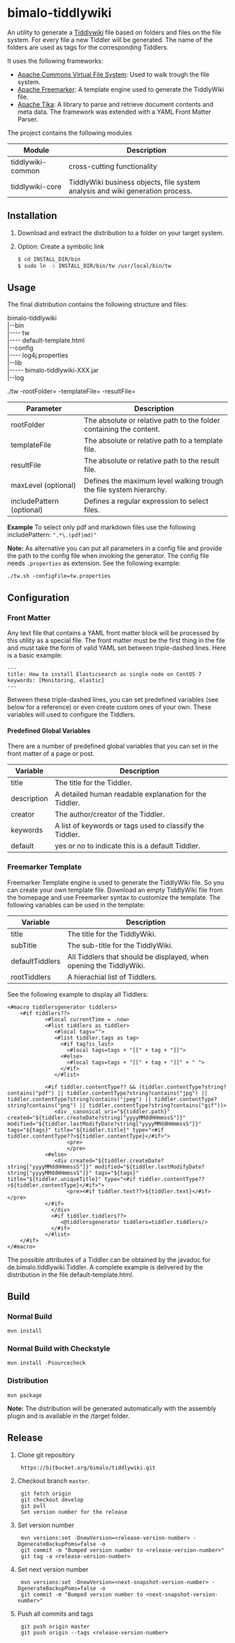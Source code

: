 # bimalo-tiddlywiki

An utility to generate a [Tiddlywiki](http://tiddlywiki.com) file based on folders and files on the file system. For every file a new Tiddler will be generated. The name of the folders are used as tags for the corresponding Tiddlers.

It uses the following frameworks:

* [Apache Commons Virtual File System](https://commons.apache.org/proper/commons-vfs/): Used to walk trough the file system.
* [Apache Freemarker](http://freemarker.org): A template engine used to generate the TiddlyWiki file.
* [Apache Tika](http://tika.apache.org): A library to parse and retrieve document contents and meta data. The framework was extended with a YAML Front Matter Parser.

The project contains the following modules

Module  |  Description |  
--|---
tiddlywiki-common  | cross-cutting functionality
tiddlywiki-core | TiddlyWiki business objects, file system analysis and wiki generation process.

## Installation

1. Download and extract the distribution to a folder on your target system.
2. Option: Create a symbolic link

   ```bash
   $ cd INSTALL_DIR/bin
   $ sudo ln -s INSTALL_DIR/bin/tw /usr/local/bin/tw
   ```

## Usage

The final distribution contains the following structure and files:

bimalo-tiddlywiki  
|--bin    
|---- tw  
|---- default-template.html  
|--config  
|---- log4j.properties  
|--lib  
|----- bimalo-tiddlywiki-XXX.jar  
|--log  


./tw -rootFolder=<value> -templateFile=<value> -resultFile=<value>

|Parameter  |  Description
|-----------|-------------
|rootFolder |  The absolute or relative path to the folder containing the content.
|templateFile| The absolute or relative path to a template file.
|resultFile| The absolute or relative path to the result file.
|maxLevel (optional)| Defines the maximum level walking trough the file system hierarchy.
|includePattern (optional)| Defines a regular expression to select files.

**Example**
To select only pdf and markdown files use the following includePattern: `".*\.(pdf|md)"`

**Note:**
As alternative you can put all parameters in a config file and provide the path to the config file when invoking the generator. The config file needs `.properties` as extension. See the following example:

```
./tw.sh -configFile=tw.properties
```

## Configuration

### Front Matter

Any text file that contains a YAML front matter block will be processed by this utility as a special file. The front matter must be the first thing in the file and must take the form of valid YAML set between triple-dashed lines. Here is a basic example:

```
---
title: How to install Elasticsearch as single node on CentOS 7
keywords: [Monitoring, elastic]
---
```

Between these triple-dashed lines, you can set predefined variables (see below for a reference) or even create custom ones of your own. These variables will used to configure the Tiddlers.

#### Predefined Global Variables

There are a number of predefined global variables that you can set in the front matter of a page or post.

Variable  | Description  
--|--
title | The title for the Tiddler.
description  |  A detailed human readable explanation for the Tiddler.  
creator  | The author/creator of the Tiddler.  
keywords  | A list of keywords or tags used to classify the Tiddler.  
default | yes or no to indicate this is a default Tiddler.

### Freemarker Template

Freemarker Template engine is used to generate the TiddlyWiki file. So you can create your own template file. Download an empty TiddlyWiki file from the homepage and use Freemarker syntax to customize the template. The following variables can be used in the template:

Variable  | Description   
--|--
title  |  The title for the TiddlyWiki.
subTitle  | The sub-title for the TiddlyWiki.  
defaultTiddlers  | All Tiddlers that should be displayed, when opening the TiddlyWiki.
rootTiddlers  | A hierachial list of Tiddlers.  

See the following example to display all Tiddlers:

```
<#macro tiddlersgenerator tiddlers>
    <#if tiddlers??>
            <#local currentTime = .now>
            <#list tiddlers as tiddler>
               <#local tags="">
               <#list tiddler.tags as tag>
                 <#if tag?is_last>
                   <#local tags=tags + "[[" + tag + "]]">
                 <#else>
                   <#local tags=tags + "[[" + tag + "]]" + " ">
                 </#if>
               </#list>

            <#if tiddler.contentType?? && (tiddler.contentType?string?contains("pdf") || tiddler.contentType?string?contains("jpg") || tiddler.contentType?string?contains("jpeg") || tiddler.contentType?string?contains("png") || tiddler.contentType?string?contains("gif"))>
               <div _canonical_uri="${tiddler.path}" created="${tiddler.createDate?string["yyyyMMddHHmmssS"]}" modified="${tiddler.lastModifyDate?string["yyyyMMddHHmmssS"]}" tags="${tags}" title="${tiddler.title}" type="<#if tiddler.contentType??>${tiddler.contentType}</#if>">
                   <pre>
                   </pre>
            <#else>
               <div created="${tiddler.createDate?string["yyyyMMddHHmmssS"]}" modified="${tiddler.lastModifyDate?string["yyyyMMddHHmmssS"]}" tags="${tags}" title="${tiddler.uniqueTitle}" type="<#if tiddler.contentType??>${tiddler.contentType}</#if>">
                   <pre><#if tiddler.text??>${tiddler.text}</#if></pre>
            </#if>
              </div>
              <#if tiddler.tiddlers??>
                 <@tiddlersgenerator tiddlers=tiddler.tiddlers/>
              </#if>
            </#list>
    </#if>
</#macro>

```

The possible attributes of a Tiddler can be obtained by the javadoc for de.bimalo.tiddlywiki.Tiddler. A complete example is delivered by the distribution in the file default-template.html.

## Build

### Normal Build
    mvn install

### Normal Build with Checkstyle
    mvn install -Psourcecheck

### Distribution
    mvn package

**Note:** The distribution will be generated automatically with the assembly plugin and is available in the /target folder.

## Release

1. Clone git repository

        https://bitbucket.org/bimalo/tiddlywiki.git

2. Checkout branch `master`.

        git fetch origin
        git checkout develop
        git pull
        Set version number for the release

3. Set version number

        mvn versions:set -DnewVersion=<release-version-number> -DgenerateBackupPoms=false -o
        git commit -m "Bumped version number to <release-version-number>"
        git tag -a <release-version-number>

4. Set next version number

        mvn versions:set -DnewVersion=<next-snapshot-version-number> -DgenerateBackupPoms=false -o         
        git commit -m "Bumped version number to <next-snapshot-version-number>"

5. Push all commits and tags

        git push origin master
        git push origin --tags <release-version-number>
